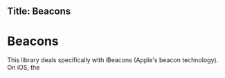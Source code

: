 Title: Beacons
---

# Beacons

This library deals specifically with iBeacons (Apple's beacon technology).  On iOS, the 
